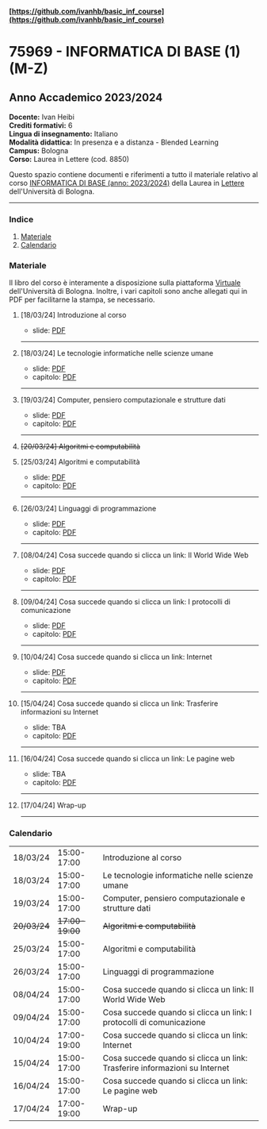 #### [https://github.com/ivanhb/basic_inf_course](https://github.com/ivanhb/basic_inf_course)
# 75969 - INFORMATICA DI BASE (1) (M-Z)
## Anno Accademico 2023/2024

**Docente:** Ivan Heibi  
**Crediti formativi:** 6  
**Lingua di insegnamento:** Italiano  
**Modalità didattica:** In presenza e a distanza - Blended Learning  
**Campus:** Bologna  
**Corso:** Laurea in Lettere (cod. 8850)  

Questo spazio contiene documenti e riferimenti a tutto il materiale relativo al corso [INFORMATICA DI BASE (anno: 2023/2024)](https://www.unibo.it/it/studiare/dottorati-master-specializzazioni-e-altra-formazione/insegnamenti/insegnamento/2023/464222) della Laurea in [Lettere](https://corsi.unibo.it/laurea/lettere) dell'Università di Bologna.

---

### Indice

1. [Materiale](#materiale)
2. [Calendario](#calendario)

### Materiale

Il libro del corso è interamente a disposizione sulla piattaforma [Virtuale](https://virtuale.unibo.it) dell'Università di Bologna. Inoltre, i vari capitoli sono anche allegati qui in PDF per facilitarne la stampa, se necessario.

1. [18/03/24] Introduzione al corso
   * slide: [PDF](slides/00_introduzione.pdf)
   <hr />

2. [18/03/24] Le tecnologie informatiche nelle scienze umane
   * slide: [PDF](slides/01_hum_tech.pdf)
   * capitolo: [PDF](https://basic-inf.github.io/2023-2024/chapters/09.pdf)
    <hr />

3. [19/03/24] Computer, pensiero computazionale e strutture dati
   * slide: [PDF](slides/02_comp_intro.pdf)
   * capitolo: [PDF](https://basic-inf.github.io/2023-2024/chapters/01.pdf)
   <hr />

4. ~~\[20/03/24\] Algoritmi e computabilità~~

4. [25/03/24] Algoritmi e computabilità
   * slide: [PDF](slides/03_algorithms.pdf)
   * capitolo: [PDF](https://basic-inf.github.io/2023-2024/chapters/02.pdf)
   <hr />

5. [26/03/24] Linguaggi di programmazione
   * slide: [PDF](slides/04_prog_languages.pdf)
   * capitolo: [PDF](https://basic-inf.github.io/2023-2024/chapters/03.pdf)
   <hr />

6. [08/04/24] Cosa succede quando si clicca un link: Il World Wide Web
   * slide: [PDF](slides/05_web_www.pdf)
   * capitolo: [PDF](https://basic-inf.github.io/2023-2024/chapters/04.pdf)
   <hr />

7. [09/04/24] Cosa succede quando si clicca un link: I protocolli di comunicazione
   * slide: [PDF](slides/06_web_protocols.pdf)
   * capitolo: [PDF](https://basic-inf.github.io/2023-2024/chapters/05.pdf)
   <hr />

8. [10/04/24] Cosa succede quando si clicca un link: Internet
   * slide: [PDF](slides/07_web_Internet.pdf)
   * capitolo: [PDF](https://basic-inf.github.io/2023-2024/chapters/06.pdf)
   <hr />

9. [15/04/24] Cosa succede quando si clicca un link: Trasferire informazioni su Internet
   * slide: TBA
   * capitolo: [PDF](https://basic-inf.github.io/2023-2024/chapters/07.pdf)
   <hr />

10. [16/04/24] Cosa succede quando si clicca un link: Le pagine web
    * slide: TBA
    * capitolo: [PDF](https://basic-inf.github.io/2023-2024/chapters/08.pdf)
    <hr />

11. [17/04/24] Wrap-up
    <hr />


### Calendario

<table>
  <tr><td>18/03/24</td><td>15:00-17:00</td><td>Introduzione al corso</td></tr>
  <tr><td>18/03/24</td><td>15:00-17:00</td><td>Le tecnologie informatiche nelle scienze umane</td></tr>
  <tr><td>19/03/24</td><td>15:00-17:00</td><td>Computer, pensiero computazionale e strutture dati</td></tr>
  <tr><td><del>20/03/24</del></td><td><del>17:00-19:00</del></td><td><del>Algoritmi e computabilità</del></td></tr>
  <tr><td>25/03/24</td><td>15:00-17:00</td><td>Algoritmi e computabilità</td></tr>
  <tr><td>26/03/24</td><td>15:00-17:00</td><td>Linguaggi di programmazione</td></tr>
  <tr><td>08/04/24</td><td>15:00-17:00</td><td>Cosa succede quando si clicca un link: Il World Wide Web</td></tr>
  <tr><td>09/04/24</td><td>15:00-17:00</td><td>Cosa succede quando si clicca un link: I protocolli di comunicazione</td></tr>
  <tr><td>10/04/24</td><td>17:00-19:00</td><td>Cosa succede quando si clicca un link: Internet</td></tr>
  <tr><td>15/04/24</td><td>15:00-17:00</td><td>Cosa succede quando si clicca un link: Trasferire informazioni su Internet</td></tr>
  <tr><td>16/04/24</td><td>15:00-17:00</td><td>Cosa succede quando si clicca un link: Le pagine web</td></tr>
  <tr><td>17/04/24</td><td>17:00-19:00</td><td>Wrap-up</td></tr>
</table>
